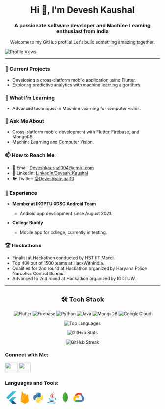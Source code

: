 <h1 align="center">Hi 👋, I'm Devesh Kaushal</h1>
<h3 align="center">A passionate software developer and Machine Learning enthusiast from India</h3>

<p align="center">
  Welcome to my GitHub profile! Let's build something amazing together.
</p>

<p align="left"> <img src="https://komarev.com/ghpvc/?username=dragron-007&label=Profile%20views&color=0e75b6&style=flat" alt="Profile Views"> </p>

---

### 🔭 Current Projects
- Developing a cross-platform mobile application using Flutter.
- Exploring predictive analytics with machine learning algorithms.

### 🌱 What I'm Learning
- Advanced techniques in Machine Learning for computer vision.

### 💬 Ask Me About
- Cross-platform mobile development with Flutter, Firebase, and MongoDB.
- Machine Learning and Computer Vision.

### 📫 How to Reach Me:
- 📧 Email: [Deveshkaushal004@gmail.com](mailto:Deveshkaushal004@gmail.com)
- 🔗 LinkedIn: [LinkedIn/Devesh_Kaushal](https://www.linkedin.com/in/devesh-kaushal-605985248/)
- 🐦 Twitter: [@Deveshkaushal10](https://twitter.com/DeveshKaushal10)

### 📄 Experience
- **Member at IKGPTU GDSC Android Team**
  - Android app development since August 2023.

- **College Buddy**
  - Mobile app for college, currently in testing.

### 🏆 Hackathons
- Finalist at Hackathon conducted by HST IIT Mandi.
- Top 400 out of 1500 teams at HackWithIndia.
- Qualified for 2nd round at Hackathon organized by Haryana Police Narcotics Control Bureau.
- Advanced to 2nd round at Hackathon organized by IGDTUW.

---

<h2 align="center">🛠️ Tech Stack</h2>

<p align="center">
  <img src="https://img.shields.io/badge/Flutter-02569B?style=for-the-badge&logo=flutter&logoColor=white" alt="Flutter">
  <img src="https://img.shields.io/badge/Firebase-FFCA28?style=for-the-badge&logo=firebase&logoColor=black" alt="Firebase">
  <img src="https://img.shields.io/badge/Python-3776AB?style=for-the-badge&logo=python&logoColor=white" alt="Python">
  <img src="https://img.shields.io/badge/Java-007396?style=for-the-badge&logo=java&logoColor=white" alt="Java">
  <img src="https://img.shields.io/badge/MongoDB-47A248?style=for-the-badge&logo=mongodb&logoColor=white" alt="MongoDB">
  <img src="https://img.shields.io/badge/Google_Cloud-4285F4?style=for-the-badge&logo=google-cloud&logoColor=white" alt="Google Cloud">
</p>

<p align="center">
  <img src="https://github-readme-stats.vercel.app/api/top-langs/?username=dragron-007&layout=compact&hide=html" alt="Top Languages">
</p>

<p align="center">
  <img src="https://github-readme-stats.vercel.app/api?username=dragron-007&show_icons=true" alt="GitHub Stats">
</p>

<p align="center">
  <img src="https://github-readme-streak-stats.herokuapp.com/?user=dragron-007" alt="GitHub Streak">
</p>

<h3 align="left">Connect with Me:</h3>
<p align="left">
  <a href="https://www.linkedin.com/in/devesh-kaushal-605985248/" target="_blank"><img src="https://raw.githubusercontent.com/rahuldkjain/github-profile-readme-generator/master/src/images/icons/Social/linked-in-alt.svg" height="30" width="40" /></a>
  <a href="https://twitter.com/DeveshKaushal10" target="_blank"><img src="https://raw.githubusercontent.com/rahuldkjain/github-profile-readme-generator/master/src/images/icons/Social/twitter.svg" height="30" width="40" /></a>
</p>

<h3 align="left">Languages and Tools:</h3>
<p align="left">
  <img src="https://raw.githubusercontent.com/devicons/devicon/master/icons/flutter/flutter-original.svg" alt="Flutter" width="40" height="40"/>
  <img src="https://raw.githubusercontent.com/devicons/devicon/master/icons/firebase/firebase-plain.svg" alt="Firebase" width="40" height="40"/>
  <img src="https://raw.githubusercontent.com/devicons/devicon/master/icons/python/python-original.svg" alt="Python" width="40" height="40"/>
  <img src="https://raw.githubusercontent.com/devicons/devicon/master/icons/java/java-original.svg" alt="Java" width="40" height="40"/>
  <img src="https://raw.githubusercontent.com/devicons/devicon/master/icons/mongodb/mongodb-original.svg" alt="MongoDB" width="40" height="40"/>
  <img src="https://raw.githubusercontent.com/devicons/devicon/master/icons/googlecloud/googlecloud-original.svg" alt="Google Cloud" width="40" height="40"/>
</p>
